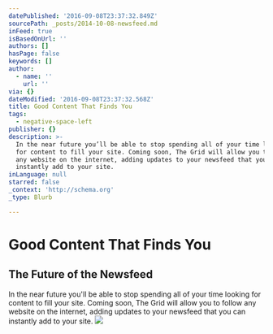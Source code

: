 ```yaml
---
datePublished: '2016-09-08T23:37:32.849Z'
sourcePath: _posts/2014-10-08-newsfeed.md
inFeed: true
isBasedOnUrl: ''
authors: []
hasPage: false
keywords: []
author:
  - name: ''
    url: ''
via: {}
dateModified: '2016-09-08T23:37:32.568Z'
title: Good Content That Finds You
tags:
  - negative-space-left
publisher: {}
description: >-
  In the near future you’ll be able to stop spending all of your time looking
  for content to fill your site. Coming soon, The Grid will allow you to follow
  any website on the internet, adding updates to your newsfeed that you can
  instantly add to your site.
inLanguage: null
starred: false
_context: 'http://schema.org'
_type: Blurb

---
```

# Good Content That Finds You

## The Future of the Newsfeed

In the near future you'll be able to stop spending all of your time looking for content to fill your site. Coming soon, The Grid will allow you to follow any website on the internet, adding updates to your newsfeed that you can instantly add to your site.
![](https://s3-us-west-2.amazonaws.com/the-grid-img/p/35391d101ef8323795c432d13368afbaa4ab0ef1.png)
